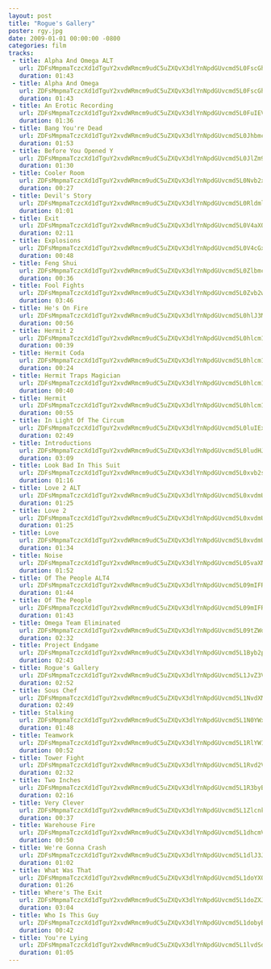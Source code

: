 ```yaml
---
layout: post
title: "Rogue's Gallery"
poster: rgy.jpg
date: 2009-01-01 00:00:00 -0800
categories: film
tracks:
 - title: Alpha And Omega ALT
   url: ZDFsMmpmaTczcXd1dTguY2xvdWRmcm9udC5uZXQvX3dlYnNpdGUvcmd5L0FscGhhIEFuZCBPbWVnYSBBTFQubXAz
   duration: 01:43
 - title: Alpha And Omega
   url: ZDFsMmpmaTczcXd1dTguY2xvdWRmcm9udC5uZXQvX3dlYnNpdGUvcmd5L0FscGhhIEFuZCBPbWVnYS5tcDM=
   duration: 01:43
 - title: An Erotic Recording
   url: ZDFsMmpmaTczcXd1dTguY2xvdWRmcm9udC5uZXQvX3dlYnNpdGUvcmd5L0FuIEVyb3RpYyBSZWNvcmRpbmcubXAz
   duration: 01:36
 - title: Bang You're Dead
   url: ZDFsMmpmaTczcXd1dTguY2xvdWRmcm9udC5uZXQvX3dlYnNpdGUvcmd5L0JhbmcgWW91J3JlIERlYWQubXAz
   duration: 01:53
 - title: Before You Opened Y
   url: ZDFsMmpmaTczcXd1dTguY2xvdWRmcm9udC5uZXQvX3dlYnNpdGUvcmd5L0JlZm9yZSBZb3UgT3BlbmVkIFkubXAz
   duration: 01:30
 - title: Cooler Room
   url: ZDFsMmpmaTczcXd1dTguY2xvdWRmcm9udC5uZXQvX3dlYnNpdGUvcmd5L0Nvb2xlciBSb29tLm1wMw==
   duration: 00:27
 - title: Devil's Story
   url: ZDFsMmpmaTczcXd1dTguY2xvdWRmcm9udC5uZXQvX3dlYnNpdGUvcmd5L0RldmlsJ3MgU3RvcnkubXAz
   duration: 01:01
 - title: Exit
   url: ZDFsMmpmaTczcXd1dTguY2xvdWRmcm9udC5uZXQvX3dlYnNpdGUvcmd5L0V4aXQubXAz
   duration: 02:11
 - title: Explosions
   url: ZDFsMmpmaTczcXd1dTguY2xvdWRmcm9udC5uZXQvX3dlYnNpdGUvcmd5L0V4cGxvc2lvbnMubXAz
   duration: 00:48
 - title: Feng Shui
   url: ZDFsMmpmaTczcXd1dTguY2xvdWRmcm9udC5uZXQvX3dlYnNpdGUvcmd5L0ZlbmcgU2h1aS5tcDM=
   duration: 00:36
 - title: Fool Fights
   url: ZDFsMmpmaTczcXd1dTguY2xvdWRmcm9udC5uZXQvX3dlYnNpdGUvcmd5L0Zvb2wgRmlnaHRzLm1wMw==
   duration: 03:46
 - title: He's On Fire
   url: ZDFsMmpmaTczcXd1dTguY2xvdWRmcm9udC5uZXQvX3dlYnNpdGUvcmd5L0hlJ3MgT24gRmlyZS5tcDM=
   duration: 00:56
 - title: Hermit 2
   url: ZDFsMmpmaTczcXd1dTguY2xvdWRmcm9udC5uZXQvX3dlYnNpdGUvcmd5L0hlcm1pdCAyLm1wMw==
   duration: 00:39
 - title: Hermit Coda
   url: ZDFsMmpmaTczcXd1dTguY2xvdWRmcm9udC5uZXQvX3dlYnNpdGUvcmd5L0hlcm1pdCBDb2RhLm1wMw==
   duration: 00:24
 - title: Hermit Traps Magician
   url: ZDFsMmpmaTczcXd1dTguY2xvdWRmcm9udC5uZXQvX3dlYnNpdGUvcmd5L0hlcm1pdCBUcmFwcyBNYWdpY2lhbi5tcDM=
   duration: 00:40
 - title: Hermit
   url: ZDFsMmpmaTczcXd1dTguY2xvdWRmcm9udC5uZXQvX3dlYnNpdGUvcmd5L0hlcm1pdC5tcDM=
   duration: 00:55
 - title: In Light Of The Circum
   url: ZDFsMmpmaTczcXd1dTguY2xvdWRmcm9udC5uZXQvX3dlYnNpdGUvcmd5L0luIExpZ2h0IE9mIFRoZSBDaXJjdW0ubXAz
   duration: 02:49
 - title: Introductions
   url: ZDFsMmpmaTczcXd1dTguY2xvdWRmcm9udC5uZXQvX3dlYnNpdGUvcmd5L0ludHJvZHVjdGlvbnMubXAz
   duration: 03:09
 - title: Look Bad In This Suit
   url: ZDFsMmpmaTczcXd1dTguY2xvdWRmcm9udC5uZXQvX3dlYnNpdGUvcmd5L0xvb2sgQmFkIEluIFRoaXMgU3VpdC5tcDM=
   duration: 01:16
 - title: Love 2 ALT
   url: ZDFsMmpmaTczcXd1dTguY2xvdWRmcm9udC5uZXQvX3dlYnNpdGUvcmd5L0xvdmUgMiBBTFQubXAz
   duration: 01:25
 - title: Love 2
   url: ZDFsMmpmaTczcXd1dTguY2xvdWRmcm9udC5uZXQvX3dlYnNpdGUvcmd5L0xvdmUgMi5tcDM=
   duration: 01:25
 - title: Love
   url: ZDFsMmpmaTczcXd1dTguY2xvdWRmcm9udC5uZXQvX3dlYnNpdGUvcmd5L0xvdmUubXAz
   duration: 01:34
 - title: Noise
   url: ZDFsMmpmaTczcXd1dTguY2xvdWRmcm9udC5uZXQvX3dlYnNpdGUvcmd5L05vaXNlLm1wMw==
   duration: 01:52
 - title: Of The People ALT4
   url: ZDFsMmpmaTczcXd1dTguY2xvdWRmcm9udC5uZXQvX3dlYnNpdGUvcmd5L09mIFRoZSBQZW9wbGUgQUxUNC5tcDM=
   duration: 01:44
 - title: Of The People 
   url: ZDFsMmpmaTczcXd1dTguY2xvdWRmcm9udC5uZXQvX3dlYnNpdGUvcmd5L09mIFRoZSBQZW9wbGUubXAz
   duration: 01:43
 - title: Omega Team Eliminated
   url: ZDFsMmpmaTczcXd1dTguY2xvdWRmcm9udC5uZXQvX3dlYnNpdGUvcmd5L09tZWdhIFRlYW0gRWxpbWluYXRlZC5tcDM=
   duration: 02:32
 - title: Project Endgame
   url: ZDFsMmpmaTczcXd1dTguY2xvdWRmcm9udC5uZXQvX3dlYnNpdGUvcmd5L1Byb2plY3QgRW5kZ2FtZS5tcDM=
   duration: 02:43
 - title: Rogue's Gallery
   url: ZDFsMmpmaTczcXd1dTguY2xvdWRmcm9udC5uZXQvX3dlYnNpdGUvcmd5L1JvZ3VlJ3MgR2FsbGVyeS5tcDM=
   duration: 02:52
 - title: Sous Chef
   url: ZDFsMmpmaTczcXd1dTguY2xvdWRmcm9udC5uZXQvX3dlYnNpdGUvcmd5L1NvdXMgQ2hlZi5tcDM=
   duration: 02:49
 - title: Stalking
   url: ZDFsMmpmaTczcXd1dTguY2xvdWRmcm9udC5uZXQvX3dlYnNpdGUvcmd5L1N0YWxraW5nLm1wMw==
   duration: 01:48
 - title: Teamwork
   url: ZDFsMmpmaTczcXd1dTguY2xvdWRmcm9udC5uZXQvX3dlYnNpdGUvcmd5L1RlYW13b3JrLm1wMw==
   duration: 00:52
 - title: Tower Fight
   url: ZDFsMmpmaTczcXd1dTguY2xvdWRmcm9udC5uZXQvX3dlYnNpdGUvcmd5L1Rvd2VyIEZpZ2h0Lm1wMw==
   duration: 02:32
 - title: Two Inches
   url: ZDFsMmpmaTczcXd1dTguY2xvdWRmcm9udC5uZXQvX3dlYnNpdGUvcmd5L1R3byBJbmNoZXMubXAz
   duration: 02:16
 - title: Very Clever
   url: ZDFsMmpmaTczcXd1dTguY2xvdWRmcm9udC5uZXQvX3dlYnNpdGUvcmd5L1ZlcnkgQ2xldmVyLm1wMw==
   duration: 00:37
 - title: Warehouse Fire
   url: ZDFsMmpmaTczcXd1dTguY2xvdWRmcm9udC5uZXQvX3dlYnNpdGUvcmd5L1dhcmVob3VzZSBGaXJlLm1wMw==
   duration: 00:50
 - title: We're Gonna Crash
   url: ZDFsMmpmaTczcXd1dTguY2xvdWRmcm9udC5uZXQvX3dlYnNpdGUvcmd5L1dlJ3JlIEdvbm5hIENyYXNoLm1wMw==
   duration: 01:02
 - title: What Was That
   url: ZDFsMmpmaTczcXd1dTguY2xvdWRmcm9udC5uZXQvX3dlYnNpdGUvcmd5L1doYXQgV2FzIFRoYXQubXAz
   duration: 01:26
 - title: Where's The Exit
   url: ZDFsMmpmaTczcXd1dTguY2xvdWRmcm9udC5uZXQvX3dlYnNpdGUvcmd5L1doZXJlJ3MgVGhlIEV4aXQubXAz
   duration: 03:04
 - title: Who Is This Guy
   url: ZDFsMmpmaTczcXd1dTguY2xvdWRmcm9udC5uZXQvX3dlYnNpdGUvcmd5L1dobyBJcyBUaGlzIEd1eS5tcDM=
   duration: 00:42
 - title: You're Lying
   url: ZDFsMmpmaTczcXd1dTguY2xvdWRmcm9udC5uZXQvX3dlYnNpdGUvcmd5L1lvdSdyZSBMeWluZy5tcDM=
   duration: 01:05
---
```

